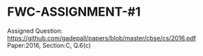 # FWC-ASSIGNMENT-#1


Assigned Question: https://github.com/gadepall/papers/blob/master/cbse/cs/2016.pdf
Paper:2016, Section:C, Q.6(c)

